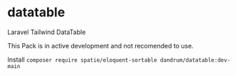 # datatable

Laravel Tailwind DataTable

This Pack is in active development and not recomended to use.

Install `composer require spatie/eloquent-sortable dandrum/datatable:dev-main`

